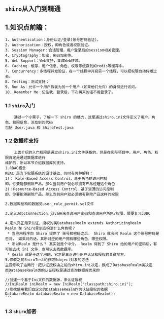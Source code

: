 ## `shiro`从入门到精通
## 1.知识点前瞻：
    1. Authentication：身份认证/登录(账号密码验证)。
    2. Authorization：授权，即角色或者权限验证。
    3. Session Manager：会话管理，用户登录后的session相关管理。
    4. Cryptography：加密，密码加密等。
    5. Web Support：Web支持，集成Web环境。
    6. Caching：缓存，用户信息、角色、权限等缓存到如redis等缓存中。
    7. Concurrency：多线程并发验证，在一个线程中开启另一个线程，可以把权限自动传播过去。
    8. Testing：测试支持；
    9. Run As：允许一个用户假装为另一个用户（如果他们允许）的身份进行访问。
    10. Remember Me：记住我，登录后，下次再来的话不用登录了。
### 1.1 `shiro`入门
        通过一个小栗子，了解一下 shiro 的魅力，这里通过shiro.ini文件定义了用户、角色、权限信息，涉及到的代码
    包括 User.java 和 ShiroTest.java
   
### 1.2 数据库支持
        上面介绍的入门权限是通过shiro.ini文件获取的，但是在实际项目中，用户、角色、权限肯定是通过数据库进行
    维护的，所以本节介绍数据库的支持。
    1.RBAC概念
    RBAC 是当下权限系统的设计基础，同时有两种解释：
    1)： Role-Based Access Control，基于角色的访问控制
    即，你要能够删除产品，那么当前用户就必须拥有产品经理这个角色
    2)：Resource-Based Access Control，基于资源的访问控制
    即，你要能够删除产品，那么当前用户就必须拥有删除产品这样的权限
    
    2.数据库结构和数据见user_role_permit.sql文件
    
    3.定义JdbcConnection.java用来查询用户密码和查询用户角色/权限，顺便复习JDBC
    
    4.定义真正用来认证、授权的类DatabaseRealm extends AuthorizingRealm
    Realm 在 Shiro里到底扮演什么角色呢？
     * 当应用程序向 Shiro 提供了 账号和密码之后， Shiro 就会问 Realm 这个账号密码是否对， 如果对的话，其所对应的用户拥有哪些角色，哪些权限。
     * 所以Realm 是什么？ 其实就是个中介。 Realm 得到了 Shiro 给的用户和密码后，有可能去找 ini 文件，也可以去找数据库。
     * Realm 就是干这个用的，它才是真正进行用户认证和授权的关键地方。
    5.修改之前ShiroTest的获取Subject对象的方法  
    主要修改了这两行：把认证授权由之前的shiro.ini决定，换成了DatabaseRealm类决定
    而DatabaseRealm类的认证授权是通过查询数据库而来的
    ```
    //创建一个基于Ini文件的数据源，来认证授权
    //IniRealm iniRealm = new IniRealm("classpath:shiro.ini");
    //修改使用我们自定义的DatabaseRealm作为认证授权的依据
    DatabaseRealm databaseRealm = new DatabaseRealm();
    ```
### 1.3 `shiro`加密

    
    